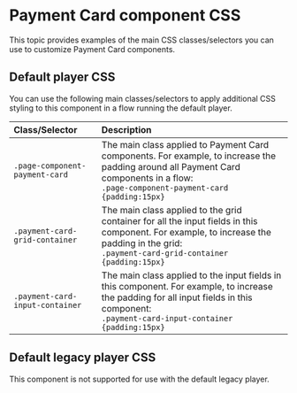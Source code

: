 # Payment Card component CSS 

<head>
  <meta name="guidename" content="Flow"/>
  <meta name="context" content="GUID-c852f6d8-2781-46e9-afa9-eff3ff067f83"/>
</head>

This topic provides examples of the main CSS classes/selectors you can use to customize Payment Card components.

## Default player CSS

You can use the following main classes/selectors to apply additional CSS styling to this component in a flow running the default player.

|Class/Selector|Description|
|:-------------|:----------|
|`.page-component-payment-card`|The main class applied to Payment Card components. For example, to increase the padding around all Payment Card components in a flow:<br/>`.page-component-payment-card {padding:15px}`|
|`.payment-card-grid-container`|The main class applied to the grid container for all the input fields in this component. For example, to increase the padding in the grid:<br/>`.payment-card-grid-container {padding:15px}`|
|`.payment-card-input-container`|The main class applied to the input fields in this component. For example, to increase the padding for all input fields in this component:<br/>`.payment-card-input-container {padding:15px}`|

## Default legacy player CSS 

This component is not supported for use with the default legacy player.